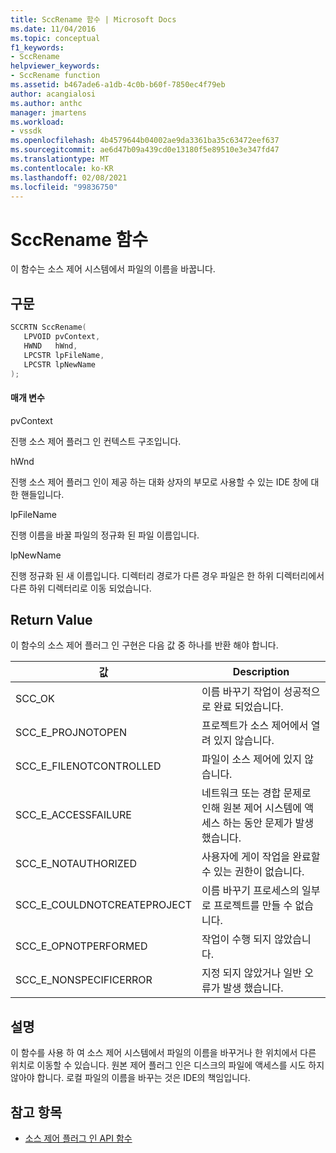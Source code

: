 ```yaml
---
title: SccRename 함수 | Microsoft Docs
ms.date: 11/04/2016
ms.topic: conceptual
f1_keywords:
- SccRename
helpviewer_keywords:
- SccRename function
ms.assetid: b467ade6-a1db-4c0b-b60f-7850ec4f79eb
author: acangialosi
ms.author: anthc
manager: jmartens
ms.workload:
- vssdk
ms.openlocfilehash: 4b4579644b04002ae9da3361ba35c63472eef637
ms.sourcegitcommit: ae6d47b09a439cd0e13180f5e89510e3e347fd47
ms.translationtype: MT
ms.contentlocale: ko-KR
ms.lasthandoff: 02/08/2021
ms.locfileid: "99836750"
---
```

# <a name="sccrename-function"></a>SccRename 함수
이 함수는 소스 제어 시스템에서 파일의 이름을 바꿉니다.

## <a name="syntax"></a>구문

```cpp
SCCRTN SccRename(
   LPVOID pvContext,
   HWND   hWnd,
   LPCSTR lpFileName,
   LPCSTR lpNewName
);
```

#### <a name="parameters"></a>매개 변수
 pvContext

진행 소스 제어 플러그 인 컨텍스트 구조입니다.

 hWnd

진행 소스 제어 플러그 인이 제공 하는 대화 상자의 부모로 사용할 수 있는 IDE 창에 대 한 핸들입니다.

 lpFileName

진행 이름을 바꿀 파일의 정규화 된 파일 이름입니다.

 lpNewName

진행 정규화 된 새 이름입니다. 디렉터리 경로가 다른 경우 파일은 한 하위 디렉터리에서 다른 하위 디렉터리로 이동 되었습니다.

## <a name="return-value"></a>Return Value
 이 함수의 소스 제어 플러그 인 구현은 다음 값 중 하나를 반환 해야 합니다.

|값|Description|
|-----------|-----------------|
|SCC_OK|이름 바꾸기 작업이 성공적으로 완료 되었습니다.|
|SCC_E_PROJNOTOPEN|프로젝트가 소스 제어에서 열려 있지 않습니다.|
|SCC_E_FILENOTCONTROLLED|파일이 소스 제어에 있지 않습니다.|
|SCC_E_ACCESSFAILURE|네트워크 또는 경합 문제로 인해 원본 제어 시스템에 액세스 하는 동안 문제가 발생 했습니다.|
|SCC_E_NOTAUTHORIZED|사용자에 게이 작업을 완료할 수 있는 권한이 없습니다.|
|SCC_E_COULDNOTCREATEPROJECT|이름 바꾸기 프로세스의 일부로 프로젝트를 만들 수 없습니다.|
|SCC_E_OPNOTPERFORMED|작업이 수행 되지 않았습니다.|
|SCC_E_NONSPECIFICERROR|지정 되지 않았거나 일반 오류가 발생 했습니다.|

## <a name="remarks"></a>설명
 이 함수를 사용 하 여 소스 제어 시스템에서 파일의 이름을 바꾸거나 한 위치에서 다른 위치로 이동할 수 있습니다. 원본 제어 플러그 인은 디스크의 파일에 액세스를 시도 하지 않아야 합니다. 로컬 파일의 이름을 바꾸는 것은 IDE의 책임입니다.

## <a name="see-also"></a>참고 항목
- [소스 제어 플러그 인 API 함수](../extensibility/source-control-plug-in-api-functions.md)
